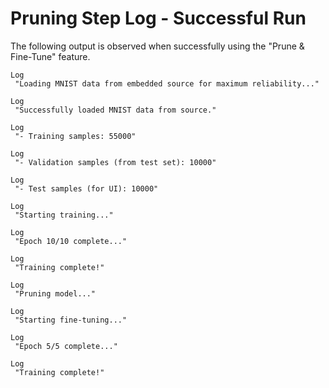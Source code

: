 # Pruning Step Log - Successful Run

The following output is observed when successfully using the "Prune & Fine-Tune" feature.

```
Log
 "Loading MNIST data from embedded source for maximum reliability..." 

Log
 "Successfully loaded MNIST data from source." 

Log
 "- Training samples: 55000" 

Log
 "- Validation samples (from test set): 10000" 

Log
 "- Test samples (for UI): 10000" 

Log
 "Starting training..."

Log
 "Epoch 10/10 complete..."

Log
 "Training complete!"

Log
 "Pruning model..."

Log
 "Starting fine-tuning..."

Log
 "Epoch 5/5 complete..."

Log
 "Training complete!"
```
